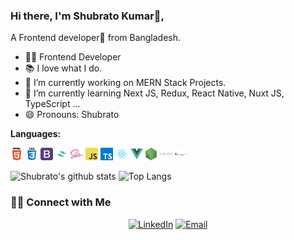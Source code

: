 ### Hi there, I'm Shubrato Kumar👦,
A Frontend developer🎯 from Bangladesh.
- 👨‍💻 Frontend Developer 
- 📚 I love what I do.
- 🔭 I’m currently working on MERN Stack Projects.
- 🌱 I’m currently learning Next JS, Redux, React Native, Nuxt JS, TypeScript ...
- 😄 Pronouns: Shubrato


**Languages:**  

<code><img height="20" src="https://raw.githubusercontent.com/github/explore/80688e429a7d4ef2fca1e82350fe8e3517d3494d/topics/html/html.png"></code>
<code><img height="20" src="https://raw.githubusercontent.com/github/explore/80688e429a7d4ef2fca1e82350fe8e3517d3494d/topics/css/css.png"></code>
<code><img height="20" src="https://raw.githubusercontent.com/github/explore/80688e429a7d4ef2fca1e82350fe8e3517d3494d/topics/bootstrap/bootstrap.png"></code>
<code><img height="20" src="https://raw.githubusercontent.com/github/explore/80688e429a7d4ef2fca1e82350fe8e3517d3494d/topics/tailwind/tailwind.png"></code>
<code><img height="20" src="https://raw.githubusercontent.com/github/explore/80688e429a7d4ef2fca1e82350fe8e3517d3494d/topics/sass/sass.png"></code>
<code><img height="20" src="https://raw.githubusercontent.com/github/explore/80688e429a7d4ef2fca1e82350fe8e3517d3494d/topics/javascript/javascript.png"></code>
<code><img height="20" src="https://raw.githubusercontent.com/github/explore/80688e429a7d4ef2fca1e82350fe8e3517d3494d/topics/typescript/typescript.png"></code>
<code><img height="20" src="https://raw.githubusercontent.com/github/explore/80688e429a7d4ef2fca1e82350fe8e3517d3494d/topics/react/react.png"></code>
<code><img height="20" src="https://raw.githubusercontent.com/github/explore/80688e429a7d4ef2fca1e82350fe8e3517d3494d/topics/vue/vue.png"></code>
<code><img height="20" src="https://raw.githubusercontent.com/github/explore/80688e429a7d4ef2fca1e82350fe8e3517d3494d/topics/nodejs/nodejs.png"></code>
<code><img height="20" src="https://raw.githubusercontent.com/github/explore/80688e429a7d4ef2fca1e82350fe8e3517d3494d/topics/express/express.png"></code>
<code><img height="20" src="https://raw.githubusercontent.com/github/explore/80688e429a7d4ef2fca1e82350fe8e3517d3494d/topics/mongodb/mongodb.png"></code>

![Shubrato's github stats](https://github-readme-stats.vercel.app/api?username=Shubratokumar&theme=tokyonight&show_icons=true&hide=["issues"])
![Top Langs](https://github-readme-stats.vercel.app/api/top-langs/?username=Shubratokumar&theme=tokyonight&layout=compact)


<h3> 🤝🏻 Connect with Me </h3>

<p align="center">
 <!-- <a href="https://shubrato-portfolio.web.app/"><img alt="Portfolio-Website" src="https://img.shields.io/badge/Portfolio-Website-https://shubrato-portfolio.web.app/-blue?style=flat-square&logo=google-chrome"></a> -->
<a href="https://www.linkedin.com/in/shubrato-kumar-a381511a4/"><img alt="LinkedIn" src="https://img.shields.io/badge/LinkedIn-Shubrato%20Kumar-blue?style=flat-square&logo=linkedin"></a>
<a href="mailto:shubratokumargharami920@gmail.com"><img alt="Email" src="https://img.shields.io/badge/Email-shubratokumargharami920@gmail.com-blue?style=flat-square&logo=gmail"></a>
</p>

 <!--⭐️ From [Shubrato Kumar](https://github.com/Shubratokumar)-->
 
<!--
**Shubratokumar/Shubratokumar** is a ✨ _special_ ✨ repository because its `README.md` (this file) appears on your GitHub profile.

Here are some ideas to get you started:

- 🔭 I’m currently working on ...
- 🌱 I’m currently learning ...
- 👯 I’m looking to collaborate on ...
- 🤔 I’m looking for help with ...
- 💬 Ask me about ...
- 📫 How to reach me: ...
- 😄 Pronouns: ...
- ⚡ Fun fact: ...
-->
